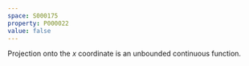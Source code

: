 ```yaml
---
space: S000175
property: P000022
value: false
---
```


Projection onto the $x$ coordinate is an unbounded continuous function.
